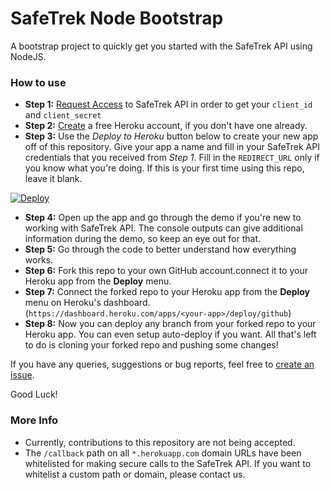 # SafeTrek Node Bootstrap

A bootstrap project to quickly get you started with the SafeTrek API using NodeJS.

### How to use

 - **Step 1:** [Request Access](https://developers.safetrek.io/) to SafeTrek API in order to get your `client_id` and `client_secret`
 - **Step 2:** [Create](https://www.heroku.com/) a free Heroku account, if you don't have one already.
 - **Step 3:** Use the *Deploy to Heroku* button below to create your new app off of this repository. Give your app a name and fill in your SafeTrek API credentials that you received from *Step 1*. Fill in the `REDIRECT_URL` only if you know what you're doing. If this is your first time using this repo, leave it blank.

[![Deploy](https://www.herokucdn.com/deploy/button.svg)](https://heroku.com/deploy?template=https://github.com/SafeTrek/safetrek-node-bootstrap)

- **Step 4:** Open up the app and go through the demo if you're new to working with SafeTrek API. The console outputs can give additional information during the demo, so keep an eye out for that.
- **Step 5:** Go through the code to better understand how everything works.
- **Step 6:** Fork this repo to your own GitHub account.connect it to your Heroku app from the **Deploy** menu. 
- **Step 7:** Connect the forked repo to your Heroku app from the **Deploy** menu on Heroku's dashboard. (`https://dashboard.heroku.com/apps/<your-app>/deploy/github`)
- **Step 8:** Now you can deploy any branch from your forked repo to your Heroku app. You can even setup auto-deploy if you want. All that's left to do is cloning your forked repo and pushing some changes!

If you have any queries, suggestions or bug reports, feel free to [create an issue](https://github.com/SafeTrek/safetrek-node-bootstrap/issues/new).

Good Luck!

### More Info

- Currently, contributions to this repository are not being accepted.
- The `/callback` path on all `*.herokuapp.com` domain URLs have been whitelisted for making secure calls to the SafeTrek API. If you want to whitelist a custom path or domain, please contact us.